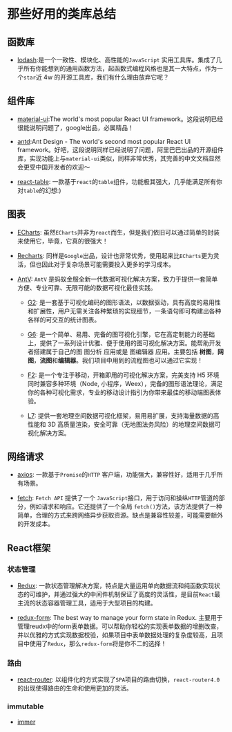 # 那些好用的类库总结

## 函数库

- [lodash](https://lodash.com/):是一个一致性、模块化、高性能的`JavaScript` 实用工具库。集成了几乎所有你能想到的通用函数方法，起函数式编程风格也是其一大特点，作为一个`star`近 4w 的开源工具库，我们有什么理由放弃它呢？

## 组件库

- [material-ui](https://material-ui.com/):The world's most popular React UI framework。这段说明已经很能说明问题了，google出品，必属精品！

- [antd](https://ant.design/):Ant Design - The world's second most popular React UI framework。好吧，这段说明同样已经说明了问题，阿里巴巴出品的开源组件库，实现功能上与`material-ui`类似，同样非常优秀，其完善的中文文档显然会更受中国开发者的欢迎～

- [react-table](https://github.com/tannerlinsley/react-table): 一款基于`react`的`table`组件，功能极其强大，几乎能满足所有你对`table`的幻想:)

## 图表

- [ECharts](https://echarts.baidu.com/): 虽然`ECharts`并非为`react`而生，但是我们依旧可以通过简单的封装来使用它，毕竟，它真的很强大！

- [Recharts](http://recharts.org/en-US/): 同样是`Google`出品，设计也非常优秀，使用起来比`ECharts`更为灵活，但也因此对于复杂场景可能需要投入更多的学习成本。

- [AntV](http://antv.alipay.com/zh-cn/index.html): `AntV` 是蚂蚁金服全新一代数据可视化解决方案，致力于提供一套简单
方便、专业可靠、无限可能的数据可视化最佳实践。

    - [G2](http://antv.alipay.com/zh-cn/g2/3.x/index.html): 是一套基于可视化编码的图形语法，以数据驱动，具有高度的易用性和扩展性，用户无需关注各种繁琐的实现细节，一条语句即可构建出各种各样的可交互的统计图表。

    - [G6](http://antv.alipay.com/zh-cn/g6/2.x/index.html): 是一个简单、易用、完备的图可视化引擎，它在高定制能力的基础上，提供了一系列设计优雅、便于使用的图可视化解决方案。能帮助开发者搭建属于自己的图 图分析 应用或是 图编辑器 应用。主要包括 **树图**，**网图**，**流图**和**编辑器**。我们项目中用到的流程图也可以通过它实现！ 

    - [F2](http://antv.alipay.com/zh-cn/f2/3.x/index.html): 是一个专注于移动，开箱即用的可视化解决方案，完美支持 H5 环境同时兼容多种环境（Node, 小程序，Weex），完备的图形语法理论，满足你的各种可视化需求，专业的移动设计指引为你带来最佳的移动端图表体验。

    - [L7](http://antv.alipay.com/zh-cn/l7/1.x/index.html): 提供一套地理空间数据可视化框架，易用易扩展，支持海量数据的高性能和 3D 高质量渲染，安全可靠（无地图法务风险）的地理空间数据可视化解决方案。

## 网络请求

- [axios](https://github.com/axios/axios): 一款基于`Promise`的`HTTP` 客户端，功能强大，兼容性好，适用于几乎所有场景。

- [fetch](https://developer.mozilla.org/zh-CN/docs/Web/API/Fetch_API/Using_Fetch): `Fetch API` 提供了一个 `JavaScript`接口，用于访问和操纵`HTTP`管道的部分，例如请求和响应。它还提供了一个全局 `fetch()`方法，该方法提供了一种简单，合理的方式来跨网络异步获取资源。缺点是兼容性较差，可能需要额外的开发成本。

## React框架

### 状态管理

- [Redux](https://redux.js.org/): 一款状态管理解决方案，特点是大量运用单向数据流和纯函数实现状态的可维护，并通过强大的中间件机制保证了高度的灵活性，是目前`React`最主流的状态容器管理工具，适用于大型项目的构建。

- [redux-form](https://redux-form.com/7.3.0/): The best way to manage your form state in Redux. 主要用于管理reudx中的form表单数据。可以帮助你轻松的实现表单数据的增删改查，并以优雅的方式实现数据校验，如果项目中表单数据处理的复杂度较高，且项目中使用了`Redux`，那么`redux-form`将是你不二的选择！

### 路由

- [react-router](https://reacttraining.com/react-router/web/guides/quick-start): 以组件化的方式实现了`SPA`项目的路由切换，`react-router4.0`的出现使得路由的生命和使用更加的灵活。

### immutable

- [immer](https://github.com/mweststrate/immer)
